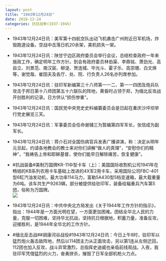 ```yaml
---
layout: post
title: "1943年12月24日"
date: 2018-12-24
categories: 抗日战争(1937-1945)
---
```


<meta name="referrer" content="no-referrer" />

- 1943年12月24日讯：美军第十四航空队出动飞机袭击广州附近日军机场，炸毁跑道设备。空战中击落日机20余架，美机损失一架。 

- 1943年12月24日讯：陕甘宁边区政府委员会举行会议，总结检查政府一年来施政工作，确定明年工作方针。到会有政府委员林伯渠、李鼎铭、萧劲光、高自立、刘景范、南汉宸、柳湜、贺连城、毕光斗、霍子乐、高崇珊、白文焕等，谢觉哉、崔田夫及各厅、处、院、行负责人26名亦列席参加。 

- 1943年12月24日讯：驻印军新编第三十八师第一一二、第一一四团及炮兵队攻击于邦日第十八师团第五十六联队的阵地，黄昏时占领于邦，为缅北反攻战开创胜利的记录。日方供认“损伤惨重”。 

- 1943年12月24日讯：国民党中央党史史料编纂委员会是日起在重庆沙坪坝举行党史展览三天。 

- 1943年12月24日讯：军事委员会任命谢辅三为暂编第四军军长，张信成为副军长。 

- 1943年12月24日讯：蒋介石对全国伤病官兵发表广播讲演，称：决定从明年元旦起，约请各地教会的教士来对你们讲解“做人的真理”，“安慰你们的精神”，“我祷告上帝和耶稣基督，使你们能早日解除痛苦，恢复健康”。 

- #抗战装备#美制万国牌KR-11中型卡车（上）：美国国际收割机公司1941年在畅销的KB系列农用卡车基础上改进的4X军2用卡车，采用国际公司FBC-401型6缸汽油发动机，最大功率114马力，富勒5A430型5档变速箱，最大载重量为6吨。该车共生产9263辆，部分被提供给驻印军，装备给辎重兵汽车第5团，俗称为万国牌。 <br/><img src="https://wx4.sinaimg.cn/large/aca367d8ly1fyhls7y8imj20dw136gug.jpg" />

- 1943年12月24日讯：中共中央北方局发出《关于1944年工作方针的指示》，指出：1944年是一方面光明在望，一方面更加困难。团结全华北人民的力量，克服一切困难，坚持华北抗战，坚持抗日根据地，积蓄力量，准备反攻，迎接胜利，是1944年全华北的工作方针。 

- #缅北反击战##胡康河谷战役#1943年12月24日讯：今日上午8时，驻印军以猛烈炮火轰击敌阵地，然后以114团主力从正面攻击，另以第1连从左侧迂回，112团也加入反攻，战斗异常激烈，总指挥史迪威也亲临前线观战。入夜，我驻印军凭借猛烈的火力，奋勇拼杀，摧毁了日军全部机枪火力点。 

